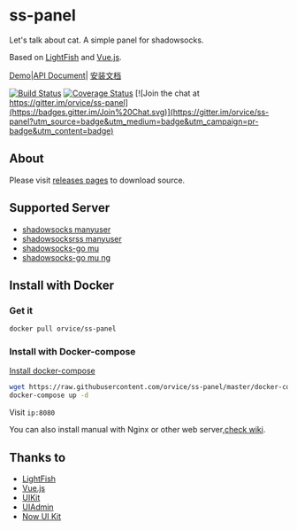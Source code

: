 # ss-panel

Let's talk about cat.  A simple panel for shadowsocks.

Based on [LightFish](https://github.com/Pongtan/LightFish) and [Vue.js](https://vuejs.org).

[Demo](https://demo.sspanel.xyz/)|[API Document](https://doc.sspanel.xyz/)| [安装文档](https://sspanel.xyz/docs)

[![Build Status](https://travis-ci.org/orvice/ss-panel.svg?branch=master)](https://travis-ci.org/orvice/ss-panel) [![Coverage Status](https://coveralls.io/repos/github/orvice/ss-panel/badge.svg?branch=master)](https://coveralls.io/github/orvice/ss-panel?branch=master) [![Join the chat at https://gitter.im/orvice/ss-panel](https://badges.gitter.im/Join%20Chat.svg)](https://gitter.im/orvice/ss-panel?utm_source=badge&utm_medium=badge&utm_campaign=pr-badge&utm_content=badge)

## About

Please visit [releases pages](https://github.com/orvice/ss-panel/releases) to download source.

## Supported Server

* [shadowsocks manyuser](https://github.com/mengskysama/shadowsocks/tree/manyuser)
* [shadowsocksrss manyuser](https://github.com/breakwa11/shadowsocks/tree/manyuser)
* [shadowsocks-go mu](https://github.com/orvice/shadowsocks-go)
* [shadowsocks-go mu ng](https://github.com/catpie/ss-go-mu)

## Install with Docker

### Get it 
```bash
docker pull orvice/ss-panel
```

### Install with Docker-compose

[Install docker-compose](https://docs.docker.com/compose/install/)

```bash
wget https://raw.githubusercontent.com/orvice/ss-panel/master/docker-compose.yml
docker-compose up -d
```

Visit `ip:8080`



You can also install manual with Nginx or other web server,[check wiki](https://github.com/orvice/ss-panel/wiki/Install-with-Nginx).

## Thanks to
* [LightFish](https://github.com/Pongtan/LightFish)
* [Vue.js](https://vuejs.org)
* [UIKit](https://getuikit.com)
* [UIAdmin](https://github.com/ConsoleTVs/UIAdmin)
* [Now UI Kit](https://github.com/creativetimofficial/now-ui-kit)